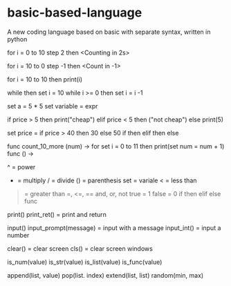 # basic-based-language
A new coding language based on basic with separate syntax, written in python


for i = 0 to 10 step 2 then 
<Counting in 2s>

for i = 10 to 0 step -1 then <expr> 
<Count in -1>

for i = 10 to 10 then print(i)


while <condition> then <expression>
set i = 10
while i >= 0 then set i = i -1 

set a =  5 * 5
set variable = expr

if price > 5 then print("cheap") elif price < 5 then ("not cheap") else print(5)

set price = if price > 40 then 30 else 50
if <condition> then <expr> elif <condition> then <expr> else <expr>

func  count_10_more (num) -> for set i = 0 to 11 then print(set num = num + 1)
func <name> (<inputs>) -> <expr>

^ = power
* = multiply
/ =  divide
() = parenthesis
set = variale
< = less than
> = greater than
>=, <=, ==
and, or, not
true = 1
false = 0
if <expression>
then <expression>
elif <expression>
else <expression>
func 

print(<expr>)
print_ret(<expr>) = print and return

input()
input_prompt(message) = input with a message
input_int() = input a number

clear() = clear screen 
cls() = clear screen windows

is_num(value)
is_str(value)
is_list(value)
is_func(value)

append(list, value)
pop(list. index)
extend(list, list)
random(min, max)




